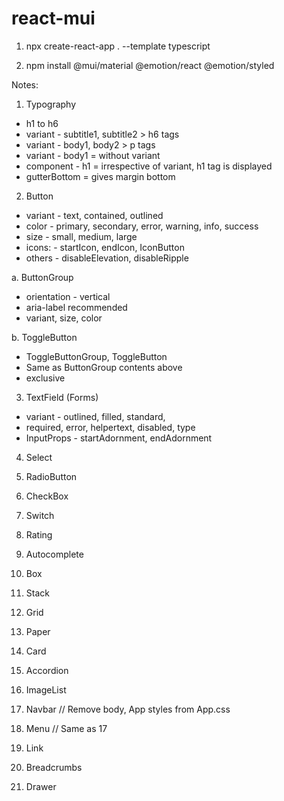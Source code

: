# react-mui

1. npx create-react-app . --template typescript

2. npm install @mui/material @emotion/react @emotion/styled

Notes:

1. Typography

- h1 to h6
- variant - subtitle1, subtitle2 > h6 tags
- variant - body1, body2 > p tags
- variant - body1 = without variant
- component - h1 = irrespective of variant, h1 tag is displayed
- gutterBottom = gives margin bottom

2. Button

- variant - text, contained, outlined
- color - primary, secondary, error, warning, info, success
- size - small, medium, large
- icons: - startIcon, endIcon, IconButton
- others - disableElevation, disableRipple

a. ButtonGroup

- orientation - vertical
- aria-label recommended
- variant, size, color

b. ToggleButton
- ToggleButtonGroup, ToggleButton
- Same as ButtonGroup contents above
- exclusive

3. TextField (Forms)
- variant - outlined, filled, standard, 
- required, error, helpertext, disabled, type
- InputProps - startAdornment, endAdornment

4. Select

5. RadioButton

6. CheckBox

7. Switch

8. Rating

9. Autocomplete

10. Box

11. Stack

12. Grid

13. Paper

14. Card

15. Accordion

16. ImageList

17. Navbar
// Remove body, App styles from App.css

18. Menu
// Same as 17

19. Link

20. Breadcrumbs

21. Drawer